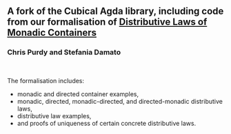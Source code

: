 A fork of the Cubical Agda library, including code from our formalisation of [Distributive Laws of Monadic Containers](https://arxiv.org/abs/2503.17191)
----------------------------------------

### Chris Purdy and Stefania Damato
<br>

The formalisation includes:
* monadic and directed container examples, 
* monadic, directed, monadic-directed, and directed-monadic distributive laws,
* distributive law examples, 
* and proofs of uniqueness of certain concrete distributive laws.